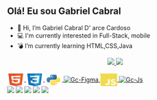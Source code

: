 ## Olá! Eu sou Gabriel Cabral

- 👋 Hi, I’m Gabriel Cabral D' arce Cardoso
- 💻 I'm currently interested in Full-Stack, mobile
- 💣 I’m currently learning  HTML,CSS,Java

<div align="center">
  <a href="https://github.com/GabrielCabral-DS">
  <img width="42%" src="https://github-readme-stats.vercel.app/api?username=GabrielCabral-DS&show_icons=true&theme=tokyonight&include_all_commits=true&count_private=true"/>
  <img width="50%"" src="https://github-readme-stats.vercel.app/api/top-langs/?username=GabrielCabral-DS&layout=compact&langs_count=7&theme=tokyonight"/>
</div>

<div style="display: inline_block"><br>
  <img align="center" alt="Gc-HTML" height="30" width="40" src="https://raw.githubusercontent.com/devicons/devicon/master/icons/html5/html5-original.svg">
  <img align="center" alt="Gc-CSS" height="30" width="40" src="https://raw.githubusercontent.com/devicons/devicon/master/icons/css3/css3-original.svg">
  <img align="center" alt="Gc-Python" height="30" width="40" src="https://raw.githubusercontent.com/devicons/devicon/master/icons/python/python-original.svg">
  <img align="center" alt="Gc-Figma" height="30" width="20" src="https://nearfutu.re/wp-content/uploads/2019/12/figma-logo-color.png">
  <img align="center" alt="Gc-Js" height="30" width="40" src="https://raw.githubusercontent.com/devicons/devicon/master/icons/javascript/javascript-plain.svg">
  <img align="center" alt="Gc-Js" height="30" width="40" src="https://logospng.org/download/java/logo-java-512.png">
</div>
  
</div>

<div> 
  <a href="" target="_blank"><img src="https://img.shields.io/badge/Discord-7289DA?style=for-the-badge&logo=discord&logoColor=white" target="_blank"></a> 
  <a href="" target="_blank"><img src="https://img.shields.io/badge/YouTube-FF0000?style=for-the-badge&logo=youtube&logoColor=white" target="_blank"></a>
  <a href="" target="_blank"><img src="https://img.shields.io/badge/-Instagram-%23E4405F?style=for-the-badge&logo=instagram&logoColor=white" target="_blank"></a>
   <a href = ""><img src="https://img.shields.io/badge/-Gmail-%23333?style=for-the-badge&logo=gmail&logoColor=white" target="_blank"></a>
  <a href="" target="_blank"><img src="https://img.shields.io/badge/-LinkedIn-%230077B5?style=for-the-badge&logo=linkedin&logoColor=white" target="_blank"></a> 
  
</div>

